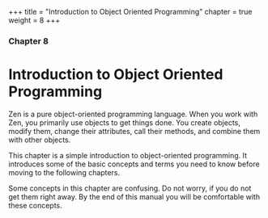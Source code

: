 +++
title = "Introduction to Object Oriented Programming"
chapter = true
weight = 8
+++

### Chapter 8
# Introduction to Object Oriented Programming

Zen is a pure object-oriented programming language. When you work with Zen, you
primarily use objects to get things done. You create objects, modify them,
change their attributes, call their methods, and combine them with other objects.

This chapter is a simple introduction to object-oriented programming. It
introduces some of the basic concepts and terms you need to know before
moving to the following chapters.

Some concepts in this chapter are confusing. Do not worry, if you do not get
them right away. By the end of this manual you will be comfortable with these
concepts.
